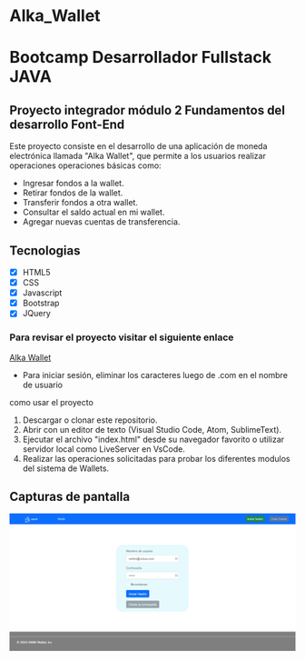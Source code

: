 # Alka_Wallet
# Bootcamp Desarrollador Fullstack JAVA

## Proyecto integrador módulo 2 Fundamentos del desarrollo Font-End

Este proyecto consiste en el desarrollo de una aplicación de moneda electrónica llamada "Alka Wallet", que permite a los usuarios realizar operaciones operaciones básicas como:
- Ingresar fondos a la wallet.
- Retirar fondos de la wallet.
- Transferir fondos a otra wallet.
- Consultar el saldo actual en mi wallet.
- Agregar nuevas cuentas de transferencia.

## Tecnologias
- [x] HTML5
- [x] CSS
- [x] Javascript
- [x] Bootstrap
- [x] JQuery

### Para revisar el proyecto visitar el siguiente enlace

[Alka Wallet](https://simm-wallet.netlify.app)

* Para iniciar sesión, eliminar los caracteres luego de .com en el nombre de usuario


como usar el proyecto
1. Descargar o clonar este repositorio.
2. Abrir con un editor de texto (Visual Studio Code, Atom, SublimeText).
3. Ejecutar el archivo "index.html" desde su navegador favorito o utilizar servidor local como LiveServer en VsCode.
4. Realizar las operaciones solicitadas para probar los diferentes modulos del sistema de Wallets.

## Capturas de pantalla
![Pantalla de inicio](./assets/readme-images/Captura%20de%20pantalla%202024-03-29%20193346.png)
